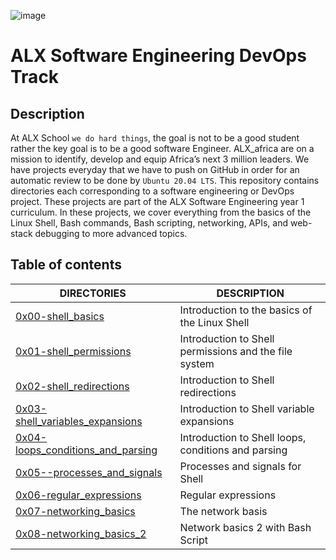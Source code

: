 ![image](https://user-images.githubusercontent.com/105258746/188767412-2ac881ad-4583-491c-9f86-fa210d23a9db.png)

# ALX Software Engineering DevOps Track

## Description
At ALX School `we do hard things`, the goal is not to be a good student rather the key goal is to be a good software Engineer. ALX_africa are on a mission to identify, develop and equip Africa’s next 3 million leaders. We have projects everyday that we have to push on GitHub in order for an automatic review to be done by `Ubuntu 20.04 LTS`. This repository contains directories each corresponding to a software engineering or DevOps project. These projects are part of the ALX Software Engineering year 1 curriculum. In these projects, we cover everything from the basics of the Linux Shell, Bash commands, Bash scripting, networking, APIs, and web-stack debugging to more advanced topics.

## Table of contents
DIRECTORIES | DESCRIPTION
--------- | -----------
[0x00-shell_basics](https://github.com/Lordwill1/alx-system_engineering-devops/tree/master/0x00-shell_basics) | Introduction to the basics of the Linux Shell
[0x01-shell_permissions](https://github.com/Lordwill1/alx-system_engineering-devops/tree/master/0x01-shell_permissions) | Introduction to Shell permissions and the file system
[0x02-shell_redirections](https://github.com/Lordwill1/alx-system_engineering-devops/tree/master/0x02-shell_redirections) | Introduction to Shell redirections
[0x03-shell_variables_expansions](https://github.com/Lordwill1/alx-system_engineering-devops/tree/master/0x03-shell_variables_expansions) | Introduction to Shell variable expansions
[0x04-loops_conditions_and_parsing](https://github.com/addymwenda12/alx-system_engineering-devops/tree/master/0x04-loops_conditions_and_parsing) | Introduction to Shell loops, conditions and parsing
[0x05--processes_and_signals](https://github.com/addymwenda12/alx-system_engineering-devops/tree/master/0x05-processes_and_signals) | Processes and signals for Shell
[0x06-regular_expressions](https://github.com/addymwenda12/alx-system_engineering-devops/tree/master/0x06-regular_expressions) | Regular expressions
[0x07-networking_basics](https://github.com/addymwenda12/alx-system_engineering-devops/tree/master/0x07-networking_basics) | The network basis
[0x08-networking_basics_2](https://github.com/addymwenda12/alx-system_engineering-devops/tree/master/0x08-networking_basics_2) | Network basics 2 with Bash Script
